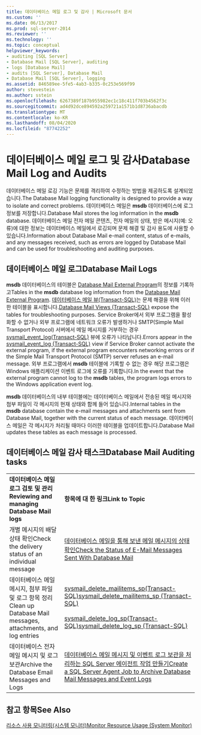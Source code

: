```yaml
---
title: 데이터베이스 메일 로그 및 감사 | Microsoft 문서
ms.custom: ''
ms.date: 06/13/2017
ms.prod: sql-server-2014
ms.reviewer: ''
ms.technology: ''
ms.topic: conceptual
helpviewer_keywords:
- auditing [SQL Server]
- Database Mail [SQL Server], auditing
- logs [Database Mail]
- audits [SQL Server], Database Mail
- Database Mail [SQL Server], logging
ms.assetid: 846589ee-5fe5-4ab3-b335-0c253e569f99
author: stevestein
ms.author: sstein
ms.openlocfilehash: 6267389f187b955982ec1c18c411f703b4562f3c
ms.sourcegitcommit: ad4d92dce894592a259721a1571b1d8736abacdb
ms.translationtype: MT
ms.contentlocale: ko-KR
ms.lasthandoff: 08/04/2020
ms.locfileid: "87742252"
---
```

# <a name="database-mail-log-and-audits"></a><span data-ttu-id="3cf8d-102">데이터베이스 메일 로그 및 감사</span><span class="sxs-lookup"><span data-stu-id="3cf8d-102">Database Mail Log and Audits</span></span>
  <span data-ttu-id="3cf8d-103">데이터베이스 메일 로깅 기능은 문제를 격리하여 수정하는 방법을 제공하도록 설계되었습니다.</span><span class="sxs-lookup"><span data-stu-id="3cf8d-103">The Database Mail logging functionality is designed to provide a way to isolate and correct problems.</span></span> <span data-ttu-id="3cf8d-104">데이터베이스 메일은 **msdb** 데이터베이스에 로그 정보를 저장합니다.</span><span class="sxs-lookup"><span data-stu-id="3cf8d-104">Database Mail stores the log information in the **msdb** database.</span></span> <span data-ttu-id="3cf8d-105">데이터베이스 메일 전자 메일 콘텐츠, 전자 메일의 상태, 받은 메시지(예: 오류)에 대한 정보는 데이터베이스 메일에서 로깅되며 문제 해결 및 감사 용도에 사용할 수 있습니다.</span><span class="sxs-lookup"><span data-stu-id="3cf8d-105">Information about Database Mail e-mail content, status of e-mails, and any messages received, such as errors  are logged by Database Mail and can be used for troubleshooting and auditing purposes.</span></span>  
  
## <a name="database-mail-logs"></a><span data-ttu-id="3cf8d-106">데이터베이스 메일 로그</span><span class="sxs-lookup"><span data-stu-id="3cf8d-106">Database Mail Logs</span></span>  
 <span data-ttu-id="3cf8d-107">**msdb** 데이터베이스의 테이블은 [Database Mail External Program](database-mail-external-program.md)의 정보를 기록하고</span><span class="sxs-lookup"><span data-stu-id="3cf8d-107">Tables in the **msdb** database log information from the [Database Mail External Program](database-mail-external-program.md).</span></span> <span data-ttu-id="3cf8d-108">[데이터베이스 메일 뷰&#40;Transact-SQL&#41;](/sql/relational-databases/system-catalog-views/database-mail-views-transact-sql)는 문제 해결을 위해 이러한 테이블을 표시합니다.</span><span class="sxs-lookup"><span data-stu-id="3cf8d-108">[Database Mail Views &#40;Transact-SQL&#41;](/sql/relational-databases/system-catalog-views/database-mail-views-transact-sql) expose the tables for troubleshooting purposes.</span></span> <span data-ttu-id="3cf8d-109">Service Broker에서 외부 프로그램을 활성화할 수 없거나 외부 프로그램에 네트워크 오류가 발생하거나 SMTP(Simple Mail Transport Protocol) 서버에서 메일 메시지를 거부하는 경우 [sysmail_event_log&#40;Transact-SQL&#41;](/sql/relational-databases/system-catalog-views/sysmail-event-log-transact-sql) 뷰에 오류가 나타납니다.</span><span class="sxs-lookup"><span data-stu-id="3cf8d-109">Errors appear in the [sysmail_event_log &#40;Transact-SQL&#41;](/sql/relational-databases/system-catalog-views/sysmail-event-log-transact-sql) view if Service Broker cannot activate the external program, if the external program encounters networking errors or if the Simple Mail Transport Protocol (SMTP) server refuses an e-mail message.</span></span> <span data-ttu-id="3cf8d-110">외부 프로그램에서 **msdb** 테이블에 기록할 수 없는 경우 해당 프로그램은 Windows 애플리케이션 이벤트 로그에 오류를 기록합니다.</span><span class="sxs-lookup"><span data-stu-id="3cf8d-110">In the event that the external program cannot log to the **msdb** tables, the program logs errors to the Windows application event log.</span></span>  
  
 <span data-ttu-id="3cf8d-111">**msdb** 데이터베이스의 내부 테이블에는 데이터베이스 메일에서 전송된 메일 메시지와 첨부 파일이 각 메시지의 현재 상태와 함께 들어 있습니다.</span><span class="sxs-lookup"><span data-stu-id="3cf8d-111">Internal tables in the **msdb** database contain the e-mail messages and attachments sent from Database Mail, together with the current status of each message.</span></span> <span data-ttu-id="3cf8d-112">데이터베이스 메일은 각 메시지가 처리될 때마다 이러한 테이블을 업데이트합니다.</span><span class="sxs-lookup"><span data-stu-id="3cf8d-112">Database Mail updates these tables as each message is processed.</span></span>  
  
## <a name="database-mail-auditing-tasks"></a><span data-ttu-id="3cf8d-113">데이터베이스 메일 감사 태스크</span><span class="sxs-lookup"><span data-stu-id="3cf8d-113">Database Mail Auditing tasks</span></span>  
  
|||  
|-|-|  
|<span data-ttu-id="3cf8d-114">**데이터베이스 메일 로그 검토 및 관리**</span><span class="sxs-lookup"><span data-stu-id="3cf8d-114">**Reviewing and managing Database Mail logs**</span></span>|<span data-ttu-id="3cf8d-115">**항목에 대 한 링크**</span><span class="sxs-lookup"><span data-stu-id="3cf8d-115">**Link to Topic**</span></span>|  
|<span data-ttu-id="3cf8d-116">개별 메시지의 배달 상태 확인</span><span class="sxs-lookup"><span data-stu-id="3cf8d-116">Check the delivery status of an individual message</span></span>|[<span data-ttu-id="3cf8d-117">데이터베이스 메일을 통해 보낸 메일 메시지의 상태 확인</span><span class="sxs-lookup"><span data-stu-id="3cf8d-117">Check the Status of E-Mail Messages Sent With Database Mail</span></span>](check-the-status-of-e-mail-messages-sent-with-database-mail.md)|  
|<span data-ttu-id="3cf8d-118">데이터베이스 메일 메시지, 첨부 파일 및 로그 항목 정리</span><span class="sxs-lookup"><span data-stu-id="3cf8d-118">Clean up Database Mail messages, attachments, and log entries</span></span>|[<span data-ttu-id="3cf8d-119">sysmail_delete_mailitems_sp&#40;Transact-SQL&#41;</span><span class="sxs-lookup"><span data-stu-id="3cf8d-119">sysmail_delete_mailitems_sp &#40;Transact-SQL&#41;</span></span>](/sql/relational-databases/system-stored-procedures/sysmail-delete-mailitems-sp-transact-sql)<br /><br /> [<span data-ttu-id="3cf8d-120">sysmail_delete_log_sp&#40;Transact-SQL&#41;</span><span class="sxs-lookup"><span data-stu-id="3cf8d-120">sysmail_delete_log_sp &#40;Transact-SQL&#41;</span></span>](/sql/relational-databases/system-stored-procedures/sysmail-delete-log-sp-transact-sql)|  
|<span data-ttu-id="3cf8d-121">데이터베이스 전자 메일 메시지 및 로그 보관</span><span class="sxs-lookup"><span data-stu-id="3cf8d-121">Archive the Database Email Messages and Logs</span></span>|[<span data-ttu-id="3cf8d-122">데이터베이스 메일 메시지 및 이벤트 로그 보관을 처리하는 SQL Server 에이전트 작업 만들기</span><span class="sxs-lookup"><span data-stu-id="3cf8d-122">Create a SQL Server Agent Job to Archive Database Mail Messages and Event Logs</span></span>](create-a-sql-server-agent-job-to-archive-database-mail-messages-and-event-logs.md)|  
  
## <a name="see-also"></a><span data-ttu-id="3cf8d-123">참고 항목</span><span class="sxs-lookup"><span data-stu-id="3cf8d-123">See Also</span></span>  
 [<span data-ttu-id="3cf8d-124">리소스 사용 모니터링&#40;시스템 모니터&#41;</span><span class="sxs-lookup"><span data-stu-id="3cf8d-124">Monitor Resource Usage &#40;System Monitor&#41;</span></span>](../performance-monitor/monitor-resource-usage-system-monitor.md)  
  
  
